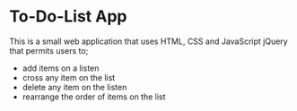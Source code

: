 # To-Do-List App

This is a small web application that uses HTML, CSS and JavaScript jQuery that permits users to;

- add items on a listen
- cross any item on the list
- delete any item on the listen
- rearrange the order of items on the list
